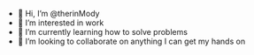 - 👋 Hi, I’m @therinMody
- 👀 I’m interested in work
- 🌱 I’m currently learning how to solve problems
- 💞️ I’m looking to collaborate on anything I can get my hands on

<!---
therinMody/therinMody is a ✨ special ✨ repository because its `README.md` (this file) appears on your GitHub profile.
You can click the Preview link to take a look at your changes.
--->
